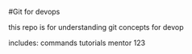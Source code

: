 #Git for devops

this repo is for understanding git concepts for devop

includes:
commands
tutorials
mentor
123
